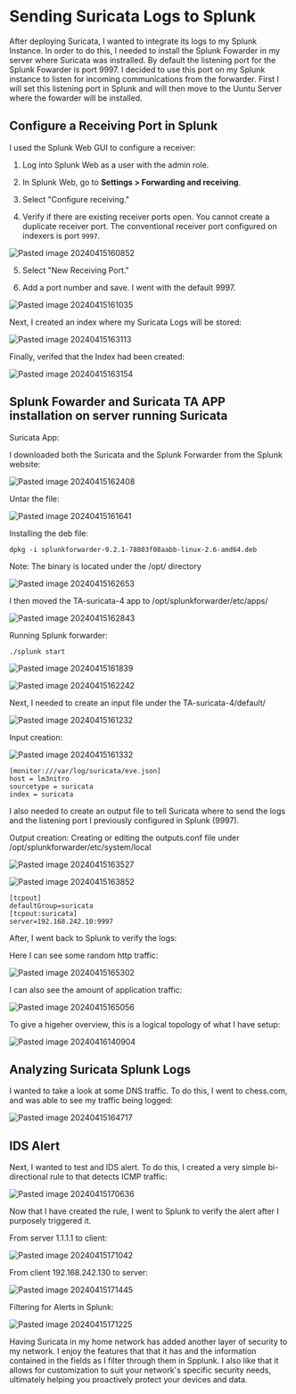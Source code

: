 
# Sending Suricata Logs to Splunk

After deploying Suricata, I wanted to integrate its logs to my Splunk Instance. In order to do this, I needed to install the Splunk Fowarder in my server where Suricata was instralled. By default the listening port for the Splunk Fowarder is port 9997. I decided to use this port on my Splunk instance to listen for incoming communications from the forwarder. First I will set this listening port in Splunk and will then move to the Uuntu Server where the fowarder will be installed. 

## Configure a Receiving Port in Splunk

I used the Splunk Web GUI to configure a receiver:

1. Log into Splunk Web as a user with the admin role.
    
2. In Splunk Web, go to **Settings > Forwarding and receiving**.
    
3. Select "Configure receiving."
    
4. Verify if there are existing receiver ports open. You cannot create a duplicate receiver port. The conventional receiver port configured on indexers is port `9997`.
    
![Pasted image 20240415160852](https://github.com/lm3nitro/Projects/assets/55665256/54b9d825-c267-4a82-9793-2358273f544c)

5. Select "New Receiving Port."
    
6. Add a port number and save. I went with the default 9997.

![Pasted image 20240415161035](https://github.com/lm3nitro/Projects/assets/55665256/b90bd2a7-d637-4f2d-b972-8a1707a5bbef)

Next, I created an index where my Suricata Logs will be stored:

![Pasted image 20240415163113](https://github.com/lm3nitro/Projects/assets/55665256/40c755e4-5815-4d9f-b85e-104190985ac2)

Finally, verifed that the Index had been created:

![Pasted image 20240415163154](https://github.com/lm3nitro/Projects/assets/55665256/0e05f7ec-ebb6-4677-911a-2b5b69718d5f)

## Splunk Fowarder and Suricata TA APP installation on server running Suricata

Suricata App:

I downloaded both the Suricata and the Splunk Forwarder from the Splunk website:

![Pasted image 20240415162408](https://github.com/lm3nitro/Projects/assets/55665256/9d372ee0-23b9-4831-9be8-5239bf487227)

Untar the file: 

![Pasted image 20240415161641](https://github.com/lm3nitro/Projects/assets/55665256/5a9e210a-0861-4d09-93f9-4a672ba00092)

Installing the deb file:
```
dpkg -i splunkforwarder-9.2.1-78803f08aabb-linux-2.6-amd64.deb 
```
Note: The binary is located under the /opt/ directory 

![Pasted image 20240415162653](https://github.com/lm3nitro/Projects/assets/55665256/f504275d-fe65-45fb-9a75-eb9e963e4cfd)

I then moved the TA-suricata-4 app to /opt/splunkforwarder/etc/apps/ 

![Pasted image 20240415162843](https://github.com/lm3nitro/Projects/assets/55665256/a86b67fa-58c7-4cc8-be37-810d3b9ed930)

Running Splunk forwarder: 
```
./splunk start
```
![Pasted image 20240415161839](https://github.com/lm3nitro/Projects/assets/55665256/580a8d4d-74b0-4dcc-ad82-28af2168970e)

![Pasted image 20240415162242](https://github.com/lm3nitro/Projects/assets/55665256/681629c7-fbdd-4b77-8250-21585727f07d)

Next, I needed to create an input file under the TA-suricata-4/default/

![Pasted image 20240415161232](https://github.com/lm3nitro/Projects/assets/55665256/a0f36578-aeb8-4ad3-879c-ca0327f3f2d7)

Input creation:

![Pasted image 20240415161332](https://github.com/lm3nitro/Projects/assets/55665256/18a4a425-8474-400e-bf04-feebcb926045)
```
[monitor:///var/log/suricata/eve.json]
host = lm3nitro 
sourcetype = suricata 
index = suricata
```
I also needed to create an output file to tell Suricata where to send the logs and the listening port I previously configured in Splunk (9997).

Output creation: Creating or editing the outputs.conf file under /opt/splunkforwarder/etc/system/local

![Pasted image 20240415163527](https://github.com/lm3nitro/Projects/assets/55665256/c7eda844-8deb-459c-b339-aab3f3f71fb5)

![Pasted image 20240415163852](https://github.com/lm3nitro/Projects/assets/55665256/82ddb40d-1aae-410a-bdaf-bd144a52342d)
```
[tcpout]
defaultGroup=suricata
[tcpout:suricata]
server=192.168.242.10:9997
```
After, I went back to Splunk to verify the logs:

Here I can see some random http traffic:

![Pasted image 20240415165302](https://github.com/lm3nitro/Projects/assets/55665256/7ffaf300-07f5-4359-afd8-af7a97086edf)

I can also see the amount of application traffic:

![Pasted image 20240415165056](https://github.com/lm3nitro/Projects/assets/55665256/1c1723b3-505c-460a-b2b4-bb6268d91cc0)

To give a higeher overview, this is a logical topology of what I have setup:

![Pasted image 20240416140904](https://github.com/lm3nitro/Projects/assets/55665256/abfd7bf9-0561-421b-b3bb-aa515b3daca6)

## Analyzing Suricata Splunk Logs

I wanted to take a look at some DNS traffic. To do this, I went to chess.com, and was able to see my traffic being logged:

![Pasted image 20240415164717](https://github.com/lm3nitro/Projects/assets/55665256/d1b85481-7a60-4619-9540-870294139528)

## IDS Alert

Next, I wanted to test and IDS alert. To do this, I created a very simple bi-directional rule to that detects ICMP traffic:
 
![Pasted image 20240415170636](https://github.com/lm3nitro/Projects/assets/55665256/fe04c431-7560-47e3-ac62-3a974fad42ac)

Now that I have created the rule, I went to Splunk to verify the alert after I purposely triggered it.

From server 1.1.1.1 to client:

![Pasted image 20240415171042](https://github.com/lm3nitro/Projects/assets/55665256/68e5ec20-83ee-41b1-9104-94c84f7c3e42)

From client 192.168.242.130 to server:

![Pasted image 20240415171445](https://github.com/lm3nitro/Projects/assets/55665256/7bb3b5dd-ceba-48e1-b725-8fbed4bc29ca)

Filtering for Alerts in Splunk:

![Pasted image 20240415171225](https://github.com/lm3nitro/Projects/assets/55665256/92ff1539-2289-468e-bc4e-cce9eee21123)

Having Suricata in my home network has added another layer of security to my network. I enjoy the features that that it has and the information contained in the fields as I filter through them in Spplunk. I also like that it allows for customization to suit your network's specific security needs, ultimately helping you proactively protect your devices and data. 
